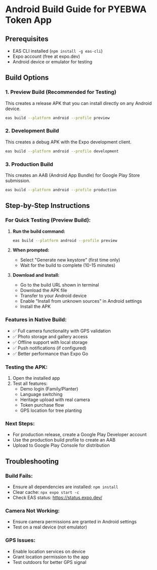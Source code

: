 # Android Build Guide for PYEBWA Token App

## Prerequisites
- EAS CLI installed (`npm install -g eas-cli`)
- Expo account (free at expo.dev)
- Android device or emulator for testing

## Build Options

### 1. Preview Build (Recommended for Testing)
This creates a release APK that you can install directly on any Android device.

```bash
eas build --platform android --profile preview
```

### 2. Development Build
This creates a debug APK with the Expo development client.

```bash
eas build --platform android --profile development
```

### 3. Production Build
This creates an AAB (Android App Bundle) for Google Play Store submission.

```bash
eas build --platform android --profile production
```

## Step-by-Step Instructions

### For Quick Testing (Preview Build):

1. **Run the build command:**
   ```bash
   eas build --platform android --profile preview
   ```

2. **When prompted:**
   - Select "Generate new keystore" (first time only)
   - Wait for the build to complete (10-15 minutes)

3. **Download and Install:**
   - Go to the build URL shown in terminal
   - Download the APK file
   - Transfer to your Android device
   - Enable "Install from unknown sources" in Android settings
   - Install the APK

### Features in Native Build:
- ✅ Full camera functionality with GPS validation
- ✅ Photo storage and gallery access
- ✅ Offline support with local storage
- ✅ Push notifications (if configured)
- ✅ Better performance than Expo Go

### Testing the APK:
1. Open the installed app
2. Test all features:
   - Demo login (Family/Planter)
   - Language switching
   - Heritage upload with real camera
   - Token purchase flow
   - GPS location for tree planting

### Next Steps:
- For production release, create a Google Play Developer account
- Use the production build profile to create an AAB
- Upload to Google Play Console for distribution

## Troubleshooting

### Build Fails:
- Ensure all dependencies are installed: `npm install`
- Clear cache: `npx expo start -c`
- Check EAS status: https://status.expo.dev/

### Camera Not Working:
- Ensure camera permissions are granted in Android settings
- Test on a real device (not emulator)

### GPS Issues:
- Enable location services on device
- Grant location permission to the app
- Test outdoors for better GPS signal